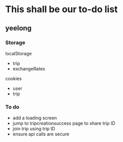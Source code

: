 # This shall be our to-do list

## yeelong
### Storage

localStorage
- trip
- exchangeRates

cookies
- user
- trip

### To do
- add a loading screen
- jump to tripcreationsuccess page to share trip ID
- join trip using trip ID
- ensure api calls are secure

